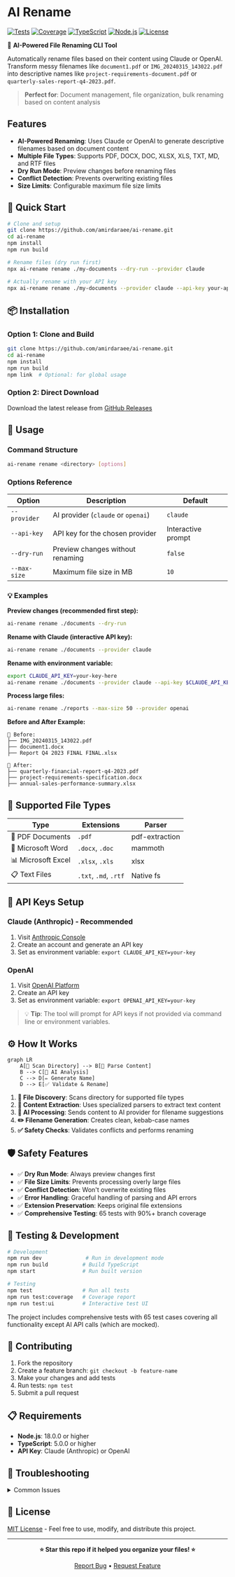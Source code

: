 # AI Rename

[![Tests](https://img.shields.io/badge/tests-65%20passing-brightgreen.svg)](#-testing--development)
[![Coverage](https://img.shields.io/badge/coverage-90%25%20branches-brightgreen.svg)](#-testing--development)
[![TypeScript](https://img.shields.io/badge/TypeScript-5.9-blue.svg)](https://www.typescriptlang.org/)
[![Node.js](https://img.shields.io/badge/Node.js-18+-green.svg)](https://nodejs.org/)
[![License](https://img.shields.io/badge/license-MIT-blue.svg)](./LICENSE)

🤖 **AI-Powered File Renaming CLI Tool**

Automatically rename files based on their content using Claude or OpenAI. Transform messy filenames like `document1.pdf` or `IMG_20240315_143022.pdf` into descriptive names like `project-requirements-document.pdf` or `quarterly-sales-report-q4-2023.pdf`.

> **Perfect for**: Document management, file organization, bulk renaming based on content analysis

## Features

- **AI-Powered Renaming**: Uses Claude or OpenAI to generate descriptive filenames based on document content
- **Multiple File Types**: Supports PDF, DOCX, DOC, XLSX, XLS, TXT, MD, and RTF files
- **Dry Run Mode**: Preview changes before renaming files
- **Conflict Detection**: Prevents overwriting existing files
- **Size Limits**: Configurable maximum file size limits

## 🚀 Quick Start

```bash
# Clone and setup
git clone https://github.com/amirdaraee/ai-rename.git
cd ai-rename
npm install
npm run build

# Rename files (dry run first)
npx ai-rename rename ./my-documents --dry-run --provider claude

# Actually rename with your API key
npx ai-rename rename ./my-documents --provider claude --api-key your-api-key
```

## 📦 Installation

### Option 1: Clone and Build
```bash
git clone https://github.com/amirdaraee/ai-rename.git
cd ai-rename
npm install
npm run build
npm link  # Optional: for global usage
```

### Option 2: Direct Download
Download the latest release from [GitHub Releases](https://github.com/amirdaraee/ai-rename/releases)

## 📖 Usage

### Command Structure
```bash
ai-rename rename <directory> [options]
```

### Options Reference
| Option | Description | Default |
|--------|-------------|---------|
| `--provider` | AI provider (`claude` or `openai`) | `claude` |
| `--api-key` | API key for the chosen provider | Interactive prompt |
| `--dry-run` | Preview changes without renaming | `false` |
| `--max-size` | Maximum file size in MB | `10` |

### 💡 Examples

**Preview changes (recommended first step):**
```bash
ai-rename rename ./documents --dry-run
```

**Rename with Claude (interactive API key):**
```bash
ai-rename rename ./documents --provider claude
```

**Rename with environment variable:**
```bash
export CLAUDE_API_KEY=your-key-here
ai-rename rename ./documents --provider claude --api-key $CLAUDE_API_KEY
```

**Process large files:**
```bash
ai-rename rename ./reports --max-size 50 --provider openai
```

**Before and After Example:**
```
📁 Before:
├── IMG_20240315_143022.pdf
├── document1.docx
├── Report Q4 2023 FINAL FINAL.xlsx

📁 After:
├── quarterly-financial-report-q4-2023.pdf
├── project-requirements-specification.docx
├── annual-sales-performance-summary.xlsx
```

## 📄 Supported File Types

| Type | Extensions | Parser |
|------|------------|---------|
| 📄 PDF Documents | `.pdf` | pdf-extraction |
| 📝 Microsoft Word | `.docx`, `.doc` | mammoth |
| 📊 Microsoft Excel | `.xlsx`, `.xls` | xlsx |
| 📋 Text Files | `.txt`, `.md`, `.rtf` | Native fs |

## 🔑 API Keys Setup

### Claude (Anthropic) - Recommended
1. Visit [Anthropic Console](https://console.anthropic.com/)
2. Create an account and generate an API key
3. Set as environment variable: `export CLAUDE_API_KEY=your-key`

### OpenAI
1. Visit [OpenAI Platform](https://platform.openai.com/api-keys)  
2. Create an API key
3. Set as environment variable: `export OPENAI_API_KEY=your-key`

> 💡 **Tip**: The tool will prompt for API keys if not provided via command line or environment variables.

## ⚙️ How It Works

```mermaid
graph LR
    A[📁 Scan Directory] --> B[📄 Parse Content]
    B --> C[🤖 AI Analysis]
    C --> D[✏️ Generate Name]
    D --> E[✅ Validate & Rename]
```

1. **📁 File Discovery**: Scans directory for supported file types
2. **📄 Content Extraction**: Uses specialized parsers to extract text content
3. **🤖 AI Processing**: Sends content to AI provider for filename suggestions
4. **✏️ Filename Generation**: Creates clean, kebab-case names
5. **✅ Safety Checks**: Validates conflicts and performs renaming

## 🛡️ Safety Features

- ✅ **Dry Run Mode**: Always preview changes first
- ✅ **File Size Limits**: Prevents processing overly large files  
- ✅ **Conflict Detection**: Won't overwrite existing files
- ✅ **Error Handling**: Graceful handling of parsing and API errors
- ✅ **Extension Preservation**: Keeps original file extensions
- ✅ **Comprehensive Testing**: 65 tests with 90%+ branch coverage

## 🧪 Testing & Development

```bash
# Development
npm run dev              # Run in development mode
npm run build           # Build TypeScript
npm start               # Run built version

# Testing  
npm test                # Run all tests
npm run test:coverage   # Coverage report
npm run test:ui         # Interactive test UI
```

The project includes comprehensive tests with 65 test cases covering all functionality except AI API calls (which are mocked).

## 🤝 Contributing

1. Fork the repository
2. Create a feature branch: `git checkout -b feature-name`
3. Make your changes and add tests
4. Run tests: `npm test`
5. Submit a pull request

## 📋 Requirements

- **Node.js**: 18.0.0 or higher
- **TypeScript**: 5.0.0 or higher  
- **API Key**: Claude (Anthropic) or OpenAI

## 🐛 Troubleshooting

<details>
<summary>Common Issues</summary>

**PDF parsing errors:**
- Ensure PDF is not password protected
- Check file is not corrupted
- Try reducing max-size limit

**API errors:**
- Verify API key is valid
- Check internet connection
- Ensure sufficient API credits

**Permission errors:**
- Check file permissions
- Run with appropriate user privileges
- Ensure files aren't in use by other applications

</details>

## 📝 License

[MIT License](./LICENSE) - Feel free to use, modify, and distribute this project.

---

<div align="center">
<strong>⭐ Star this repo if it helped you organize your files! ⭐</strong>

[Report Bug](https://github.com/amirdaraee/ai-rename/issues) • [Request Feature](https://github.com/amirdaraee/ai-rename/issues)
</div>